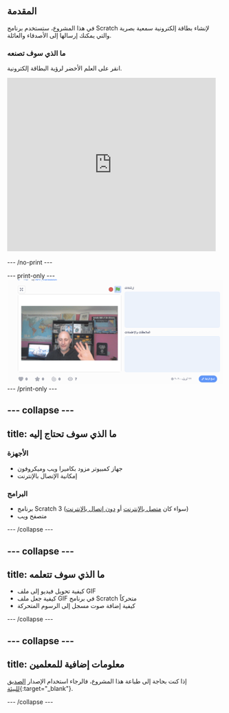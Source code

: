 ## المقدمة

في هذا المشروع، ستستخدم برنامج Scratch لإنشاء بطاقة إلكترونية سمعية بصرية والتي يمكنك إرسالها إلى الأصدقاء والعائلة.

### ما الذي سوف تصنعه

انقر على العلم الأخضر لرؤية البطاقة إلكترونية. 
<iframe src="https://scratch.mit.edu/projects/385557938/embed" allowtransparency="true" width="485" height="402" frameborder="0" scrolling="no" allowfullscreen mark="crwd-mark"></iframe>

--- /no-print ---

--- print-only --- ![Complete project](images/showcase_static.png) --- /print-only ---

--- collapse ---
---
title: ما الذي سوف تحتاج إليه
---
### الأجهزة

- جهاز كمبيوتر مزود بكاميرا ويب وميكروفون
- إمكانية الإتصال بالإنترنت

### البرامج

- برنامج Scratch 3 (سواء كان [متصل بالإنترنت](http://rpf.io/scratchon) أو [دون إتصال بالإنترنت](http://rpf.io/scratchoff))
- متصفح ويب

--- /collapse ---

--- collapse ---
---
title: ما الذي سوف تتعلمه
---

- كيفية تحويل فيديو إلى ملف GIF
- كيفية جعل ملف GIF في برنامج Scratch متحركاً
- كيفية إضافة صوت مسجل إلى الرسوم المتحركة

--- /collapse ---

--- collapse ---
---
title: معلومات إضافية للمعلمين
---

إذا كنت بحاجة إلى طباعة هذا المشروع، فالرجاء استخدام الإصدار [الصديق للبيئة](https://projects.raspberrypi.org/ar-SA/projects/av-e-card/print){:target="_blank"}.

--- /collapse ---
